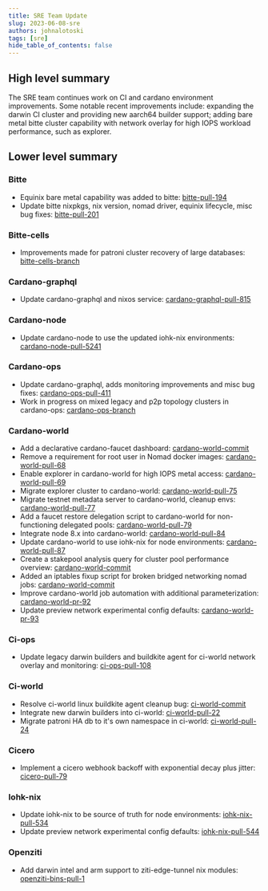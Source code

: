 ```yaml
---
title: SRE Team Update
slug: 2023-06-08-sre
authors: johnalotoski
tags: [sre]
hide_table_of_contents: false
---
```


## High level summary

The SRE team continues work on CI and cardano environment improvements.  Some notable recent improvements include: expanding the darwin CI cluster and providing new aarch64 builder support; adding bare metal bitte cluster capability with network overlay for high IOPS workload performance, such as explorer.

## Lower level summary

### Bitte

- Equinix bare metal capability was added to bitte: [bitte-pull-194](https://github.com/input-output-hk/bitte/pull/194)
- Update bitte nixpkgs, nix version, nomad driver, equinix lifecycle, misc bug fixes: [bitte-pull-201](https://github.com/input-output-hk/bitte/pull/201)

### Bitte-cells

- Improvements made for patroni cluster recovery of large databases: [bitte-cells-branch](https://github.com/input-output-hk/bitte-cells/compare/main...patroni-flex)

### Cardano-graphql

- Update cardano-graphql and nixos service: [cardano-graphql-pull-815](https://github.com/input-output-hk/cardano-graphql/pull/815)

### Cardano-node

- Update cardano-node to use the updated iohk-nix environments: [cardano-node-pull-5241](https://github.com/input-output-hk/cardano-node/pull/5241)

### Cardano-ops

- Update cardano-graphql, adds monitoring improvements and misc bug fixes: [cardano-ops-pull-411](https://github.com/input-output-hk/cardano-ops/pull/411)
- Work in progress on mixed legacy and p2p topology clusters in cardano-ops: [cardano-ops-branch](https://github.com/input-output-hk/cardano-ops/compare/master...ops-local)

### Cardano-world

- Add a declarative cardano-faucet dashboard: [cardano-world-commit](https://github.com/input-output-hk/cardano-world/commit/e7d40d34aff52bbeb309f87939bd0d40f585e60a)
- Remove a requirement for root user in Nomad docker images: [cardano-world-pull-68](https://github.com/input-output-hk/cardano-world/pull/68)
- Enable explorer in cardano-world for high IOPS metal access: [cardano-world-pull-69](https://github.com/input-output-hk/cardano-world/pull/69)
- Migrate explorer cluster to cardano-world: [cardano-world-pull-75](https://github.com/input-output-hk/cardano-world/pull/75)
- Migrate testnet metadata server to cardano-world, cleanup envs: [cardano-world-pull-77](https://github.com/input-output-hk/cardano-world/pull/77)
- Add a faucet restore delegation script to cardano-world for non-functioning delegated pools: [cardano-world-pull-79](https://github.com/input-output-hk/cardano-world/pull/79)
- Integrate node 8.x into cardano-world: [cardano-world-pull-84](https://github.com/input-output-hk/cardano-world/pull/84)
- Update cardano-world to use iohk-nix for node environments: [cardano-world-pull-87](https://github.com/input-output-hk/cardano-world/pull/87)
- Create a stakepool analysis query for cluster pool performance overview: [cardano-world-commit](https://github.com/input-output-hk/cardano-world/commit/64fe3b9d4067c24eef028ac1c561d6f9a7d5a9a8)
- Added an iptables fixup script for broken bridged networking nomad jobs: [cardano-world-commit](https://github.com/input-output-hk/cardano-world/commit/02550206e4e34d121135794b6e54084635e55a50)
- Improve cardano-world job automation with additional parameterization: [cardano-world-pr-92](https://github.com/input-output-hk/cardano-world/pull/92)
- Update preview network experimental config defaults: [cardano-world-pr-93](https://github.com/input-output-hk/cardano-world/pull/93)

### Ci-ops

- Update legacy darwin builders and buildkite agent for ci-world network overlay and monitoring: [ci-ops-pull-108](https://github.com/input-output-hk/ci-ops/pull/108)

### Ci-world

- Resolve ci-world linux buildkite agent cleanup bug: [ci-world-commit](https://github.com/input-output-hk/ci-world/commit/3d053b202a6e40fab23db49801de7d6e580fab1f)
- Integrate new darwin builders into ci-world: [ci-world-pull-22](https://github.com/input-output-hk/ci-world/pull/22)
- Migrate patroni HA db to it's own namespace in ci-world: [ci-world-pull-24](https://github.com/input-output-hk/ci-world/pull/24)

### Cicero

- Implement a cicero webhook backoff with exponential decay plus jitter: [cicero-pull-79](https://github.com/input-output-hk/cicero/pull/79)

### Iohk-nix

- Update iohk-nix to be source of truth for node environments: [iohk-nix-pull-534](https://github.com/input-output-hk/iohk-nix/pull/534)
- Update preview network experimental config defaults: [iohk-nix-pull-544](https://github.com/input-output-hk/iohk-nix/pull/544)

### Openziti

- Add darwin intel and arm support to ziti-edge-tunnel nix modules: [openziti-bins-pull-1](https://github.com/johnalotoski/openziti-bins/pull/1)


